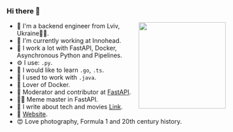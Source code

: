 ### Hi there 👋

<img align='right' src='https://media.giphy.com/media/TgHQOqCqf9GH6/giphy.gif' width='200"'>

- 🌱 I'm a backend engineer from Lviv, Ukraine💛💙.
- 🏢 I'm currently working at Innohead.
- 🤯 I work a lot with FastAPI, Docker, Asynchronous Python and Pipelines.
- ⚙️ I use: `.py`.
- 👀 I would like to learn `.go`, `.ts`.
- 🍝 I used to work with `.java`.
- 💅 Lover of Docker.
- 👀 Moderator and contributor at [FastAPI](https://github.com/tiangolo/fastapi).
- :sassy_man: Meme master in FastAPI.
- 📘 I write about tech and movies [Link](https://www.notion.so/Articles-1223ba74302a43f8ba4fc2cd42c1d621).
- 📝 [Website](https://www.notion.so/Hello-b51ba974d2bb4a8e82177bf9f1832125). 
- 😍 Love photography, Formula 1 and 20th century history.
